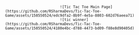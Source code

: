 
                             ![Tic Tac Toe Main Page](https://github.com/RSharmaDevs/Tic-Tac-Toe-Game/assets/158550524/edc9dfa2-8b9f-4e5a-8803-602d76aeea71)
                             ![tic winner](https://github.com/RSharmaDevs/Tic-Tac-Toe-Game/assets/158550524/4180e4bc-d788-4473-bd09-f88e8d90405d)



